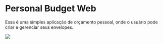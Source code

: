 # Personal Budget Web

Essa é uma simples aplicação de orçamento pessoal, onde o usuário pode criar e gerenciar seus envelopes.

<img src="./public/" />
